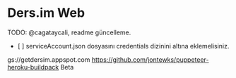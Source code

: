 # Ders.im Web

TODO: @cagataycali, readme güncelleme.

- [ ] serviceAccount.json dosyasını credentials dizinini altına eklemelisiniz.

gs://getdersim.appspot.com
https://github.com/jontewks/puppeteer-heroku-buildpack
Beta
